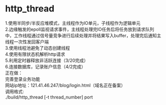 # http_thread
1.使用半同步/半反应堆模式，主线程作为IO单元，子线程作为逻辑单元\
2.边缘触发的epoll监视请求事件，主线程处理完IO任务后将任务放到请求队列中，工作线程通过信号量竞争进行后续处理并将结果写入buffer，处理完后通知主线程一次性发回客户端\
3.使用线程池避免了动态创建线程\
4.使用有限状态机解析http请求\
5.利用定时器释放非活跃连接（3/20完成）\
6.连接数据库，记录账户信息（4/2完成）\
正在做：\
完善登录业务功能\
网站ip地址：121.41.46.247/blog/login.html（域名正在备案）\
调用格式:\
./build/http_thread [-t thread_number] port
